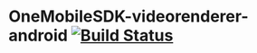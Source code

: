 # OneMobileSDK-videorenderer-android [![Build Status](https://travis-ci.com/OathAdPlatforms/OneMobileSDK-videorenderer-android.svg?branch=master)](https://travis-ci.com/OathAdPlatforms/OneMobileSDK-videorenderer-android)
